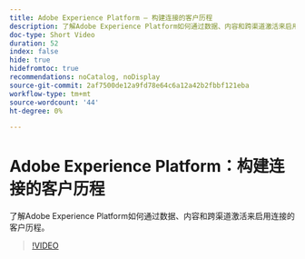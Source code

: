 ```yaml
---
title: Adobe Experience Platform — 构建连接的客户历程
description: 了解Adobe Experience Platform如何通过数据、内容和跨渠道激活来启用连接的客户历程。
doc-type: Short Video
duration: 52
index: false
hide: true
hidefromtoc: true
recommendations: noCatalog, noDisplay
source-git-commit: 2af7500de12a9fd78e64c6a12a42b2fbbf121eba
workflow-type: tm+mt
source-wordcount: '44'
ht-degree: 0%

---
```



# Adobe Experience Platform：构建连接的客户历程

了解Adobe Experience Platform如何通过数据、内容和跨渠道激活来启用连接的客户历程。

<!-- 62_S655_3442541_51_adobe-experience-platform-building-connected-customer-journeys -->
>[!VIDEO](https://video.tv.adobe.com/v/3458326/?learn=on&enablevpops=true)
